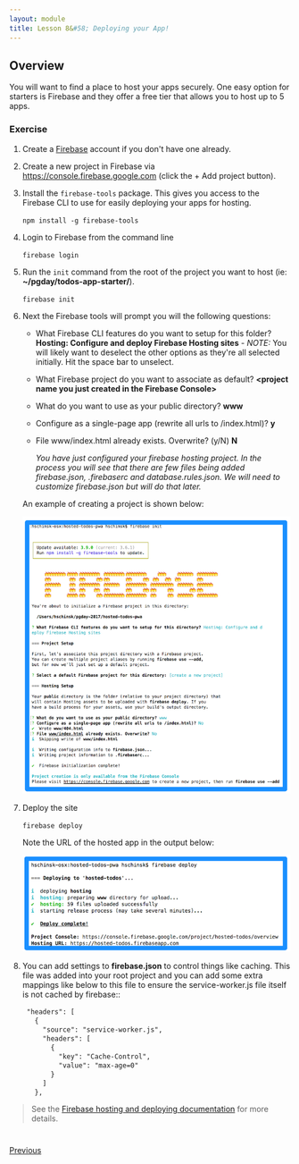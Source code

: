 ```yaml
---
layout: module
title: Lesson 8&#58; Deploying your App!
---
```


## Overview
You will want to find a place to host your apps securely. One easy option for starters is Firebase and they offer a free tier that allows you to host up to 5 apps. 

### Exercise 

1. Create a [Firebase](http://firebase.google.com) account if you don't have one already. 

2. Create a new project in Firebase via https://console.firebase.google.com (click the + Add project button).

3. Install the `firebase-tools` package. This gives you access to the Firebase CLI to use for easily deploying your apps for hosting. 

    `npm install -g firebase-tools`

4. Login to Firebase from the command line
    
    `firebase login`

5. Run the `init` command from the root of the project you want to host (ie: **~/pgday/todos-app-starter/**).
    
      `firebase init`

6. Next the Firebase tools will prompt you will the following questions: 

    - What Firebase CLI features do you want to setup for this folder? **Hosting: Configure and deploy Firebase Hosting sites** - _NOTE:_ You will likely want to deselect the other options as they're all selected initially. Hit the space bar to unselect.

     - What Firebase project do you want to associate as default? **&lt;project name you just created in the Firebase Console&gt;**

     - What do you want to use as your public directory? **www**

     - Configure as a single-page app (rewrite all urls to /index.html)? **y**
    
     - File www/index.html already exists. Overwrite? (y/N) **N**
    
       _You have just configured your firebase hosting project. In the process you will see that there are few files being added firebase.json, .firebaserc and database.rules.json. We will need to customize firebase.json but will do that later._

   An example of creating a project is shown below:

   ![](images/firebase.png)

7. Deploy the site

      `firebase deploy`

   Note the URL of the hosted app in the output below:

   ![](images/firebase-deploy.png)

6. You can add settings to **firebase.json** to control things like caching. This file was added into your root project and you can add some extra mappings like below to this file to ensure the service-worker.js file itself is not cached by firebase::

        "headers": [
          {
            "source": "service-worker.js",
            "headers": [
              {
                "key": "Cache-Control",
                "value": "max-age=0"
              }
            ]
          },

>See the [Firebase hosting and deploying documentation](https://firebase.google.com/docs/hosting/deploying) for more details. 

<div class="row" style="margin-top:40px;">
<div class="col-sm-12">
<a href="lesson7.html" class="btn btn-default"><i class="glyphicon glyphicon-chevron-left"></i> Previous</a>
</div>
</div>
